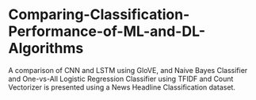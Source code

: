 # Comparing-Classification-Performance-of-ML-and-DL-Algorithms
A comparison of CNN and LSTM using GloVE, and Naive Bayes Classifier and One-vs-All Logistic Regression Classifier using TFIDF and Count Vectorizer is presented using a News Headline Classification dataset.
